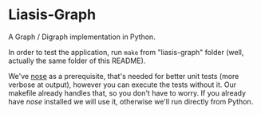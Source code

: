 Liasis-Graph
===========

A Graph / Digraph implementation in Python.

In order to test the application, run `make` from "liasis-graph" folder (well, actually the same folder of this README).

We've [nose](https://nose.readthedocs.org/en/latest/) as a prerequisite, that's needed for better unit tests (more verbose at output), however you can execute the tests without it. Our makefile already handles that, so you don't have to worry. If you already have *nose* installed we will use it, otherwise we'll run directly from Python.
